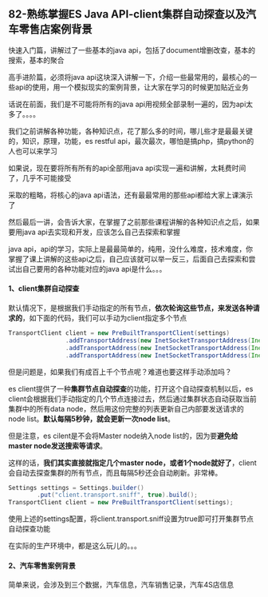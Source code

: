 ## 82-熟练掌握ES Java API-client集群自动探查以及汽车零售店案例背景

快速入门篇，讲解过了一些基本的java api，包括了document增删改查，基本的搜索，基本的聚合

高手进阶篇，必须将java api这块深入讲解一下，介绍一些最常用的，最核心的一些api的使用，用一个模拟现实的案例背景，让大家在学习的时候更加贴近业务

话说在前面，我们是不可能将所有的java api用视频全部录制一遍的，因为api太多了。。。。

我们之前讲解各种功能，各种知识点，花了那么多的时间，哪儿些才是最最关键的，知识，原理，功能，es restful api，最次最次，哪怕是搞php，搞python的人也可以来学习

如果说，现在要将所有所有的api全部用java api实现一遍和讲解，太耗费时间了，几乎不可能接受

采取的粗略，将核心的java api语法，还有最最常用的那些api都给大家上课演示了

然后最后一讲，会告诉大家，在掌握了之前那些课程讲解的各种知识点之后，如果要用java api去实现和开发，应该怎么自己去探索和掌握

java api，api的学习，实际上是最最简单的，纯用，没什么难度，技术难度，你掌握了课上讲解的这些api之后，自己应该就可以举一反三，后面自己去探索和尝试出自己要用的各种功能对应的java api是什么。。。



#### 1、client集群自动探查

默认情况下，是根据我们手动指定的所有节点，**依次轮询这些节点，来发送各种请求的**，如下面的代码，我们可以手动为client指定多个节点

```java
TransportClient client = new PreBuiltTransportClient(settings)
				.addTransportAddress(new InetSocketTransportAddress(InetAddress.getByName("localhost1"), 9300))
				.addTransportAddress(new InetSocketTransportAddress(InetAddress.getByName("localhost2"), 9300))
				.addTransportAddress(new InetSocketTransportAddress(InetAddress.getByName("localhost3"), 9300));
```



但是问题是，如果我们有成百上千个节点呢？难道也要这样手动添加吗？

es client提供了一种**集群节点自动探查**的功能，打开这个自动探查机制以后，es client会根据我们手动指定的几个节点连接过去，然后通过集群状态自动获取当前集群中的所有data node，然后用这份完整的列表更新自己内部要发送请求的node list。**默认每隔5秒钟，就会更新一次node list**。

但是注意，es cilent是不会将Master node纳入node list的，因为要**避免给master node发送搜索等请求**。

这样的话，**我们其实直接就指定几个master node，或者1个node就好了**，client会自动去探查集群的所有节点，而且每隔5秒还会自动刷新。非常棒。

```java
Settings settings = Settings.builder()
        .put("client.transport.sniff", true).build();
TransportClient client = new PreBuiltTransportClient(settings);
```

使用上述的settings配置，将client.transport.sniff设置为true即可打开集群节点自动探查功能

在实际的生产环境中，都是这么玩儿的。。。



#### 2、汽车零售案例背景

简单来说，会涉及到三个数据，汽车信息，汽车销售记录，汽车4S店信息

